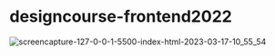 # designcourse-frontend2022

![screencapture-127-0-0-1-5500-index-html-2023-03-17-10_55_54](https://user-images.githubusercontent.com/103689125/225940812-74e9e7e1-4567-4587-b666-fcc4ea61169f.png)
